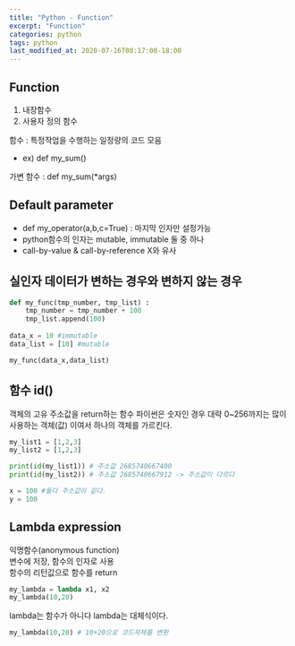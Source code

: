 ```yaml
---
title: "Python - Function"
excerpt: "Function"
categories: python
tags: python
last_modified_at: 2020-07-16T08:17:00-18:00
---
```

## Function
1. 내장함수  
1. 사용자 정의 함수  

함수 : 특정작업을 수행하는 일정량의 코드 모음  
- ex) def my_sum()  

가변 함수 : def my_sum(*args)  

## Default parameter
- def my_operator(a,b,c=True) : 마지막 인자만 설정가능  
- python함수의 인자는 mutable, immutable 둘 중 하나  
- call-by-value & call-by-reference X와 유사  

## 실인자 데이터가 변하는 경우와 변하지 않는 경우
```python
def my_func(tmp_number, tmp_list) :
	tmp_number = tmp_number + 100
	tmp_list.append(100)
	
data_x = 10 #immutable
data_list = [10] #mutable

my_func(data_x,data_list)
```

## 함수 id()
객체의 고유 주소값을 return하는 함수
파이썬은 숫자인 경우 대략 0~256까지는 많이 사용하는 객체(값) 이여서 하나의 객체를 가르킨다.  
```python
my_list1 = [1,2,3]
my_list2 = [1,2,3]

print(id(my_list1)) # 주소값 2685740667400
print(id(my_list2)) # 주소값 2685740667912 -> 주소값이 다르다

x = 100 #둘다 주소값이 같다.
y = 100
```

## Lambda expression
익명함수(anonymous function)  
변수에 저장, 함수의 인자로 사용  
함수의 리턴값으로 함수를 return

```python
my_lambda = lambda x1, x2
my_lambda(10,20)
```

lambda는 함수가 아니다 lambda는 대체식이다.
```python
my_lambda(10,20) # 10+20으로 코드자체를 변환
```
